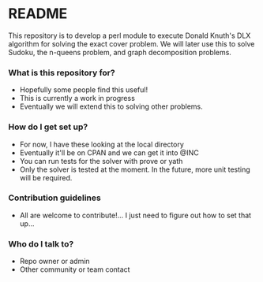 # README #

This repository is to develop a perl module to execute Donald Knuth's DLX algorithm for solving the exact cover problem. We will later use this to solve Sudoku, the n-queens problem, and graph decomposition problems.

### What is this repository for? ###

* Hopefully some people find this useful!
* This is currently a work in progress
* Eventually we will extend this to solving other problems.

### How do I get set up? ###

* For now, I have these looking at the local directory
* Eventually it'll be on CPAN and we can get it into @INC
* You can run tests for the solver with prove or yath
* Only the solver is tested at the moment. In the future, more unit testing will be required.

### Contribution guidelines ###

* All are welcome to contribute!... I just need to figure out how to set that up...

### Who do I talk to? ###

* Repo owner or admin
* Other community or team contact
